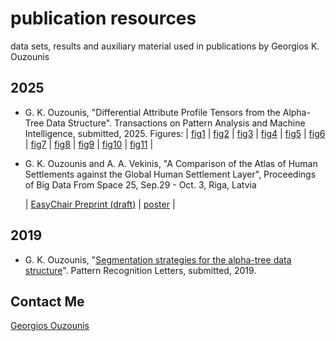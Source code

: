 # publication resources

data sets, results and auxiliary material used in publications by Georgios K. Ouzounis


## 2025

- G. K. Ouzounis, "Differential Attribute Profile Tensors from the Alpha-Tree Data Structure". Transactions on Pattern Analysis and Machine Intelligence, submitted, 2025.
  Figures:
  | [fig1](2025_tpami/fig1.zip) | [fig2](2025_tpami/fig2.zip) | [fig3](2025_tpami/fig3.zip) | [fig4](2025_tpami/fig4.zip) | [fig5](2025_tpami/fig5.zip) | [fig6](2025_tpami/fig6.zip) | [fig7](2025_tpami/fig7.zip) | [fig8](2025_tpami/fig8.zip) | [fig9](2025_tpami/fig9.zip) | [fig10](2025_tpami/fig10.zip) | [fig11](2025_tpami/fig11.zip) |

- G. K. Ouzounis and A. A. Vekinis, "A Comparison of the Atlas of Human Settlements against the Global Human Settlement Layer", Proceedings of Big Data From Space 25, Sep.29 - Oct. 3, Riga, Latvia

  | [EasyChair Preprint (draft)](2025_bids/preprint_draft_49748.pdf) | [poster](2025_bids/bids25_poster.pdf) |

  
## 2019

- G. K. Ouzounis, "[Segmentation strategies for the alpha-tree data structure](2019_prl/PRLETTERS-S-19-00973.zip)". Pattern Recognition Letters, submitted, 2019.

## Contact Me

[Georgios Ouzounis](georgios.ouzounis@gmail.com)
